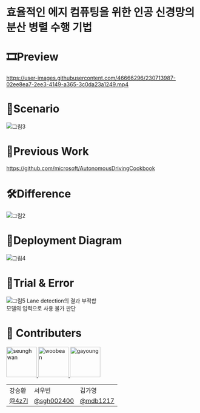 # 효율적인 에지 컴퓨팅을 위한 인공 신경망의 분산 병렬 수행 기법

# 🎞Preview  
https://user-images.githubusercontent.com/46666296/230713987-02ee8ea7-2ee3-4149-a365-3c0da23a1249.mp4

# 📗Scenario
![그림3](https://user-images.githubusercontent.com/46666296/230714126-cd2fd952-687b-4072-a1af-01aeeeb2afc6.png)

# 🔎Previous Work  
https://github.com/microsoft/AutonomousDrivingCookbook  

# 🛠Difference
![그림2](https://user-images.githubusercontent.com/46666296/230714298-fa6da220-d104-4e2d-9d2e-c54769cfc22c.png)

# 📕Deployment Diagram  
![그림4](https://user-images.githubusercontent.com/46666296/230714431-28da6bfc-0ce6-4687-87cd-997f34c41dd9.png)

# 🛑Trial & Error
![그림5](https://user-images.githubusercontent.com/46666296/230714506-18da80c9-acfc-4386-8848-3043c67c7327.png)
Lane detection의 결과 부적합  
모델의 입력으로 사용 불가 판단  

# 🤝 Contributers
<a href = "https://github.com/kangshwan">
  <img src="https://avatars.githubusercontent.com/u/46666296?v=4" alt="seunghwan" width="80" style="max-width:100%" />
</a>
<a href = "https://github.com/seowoobean">
  <img src="https://avatars.githubusercontent.com/u/62785446?v=4" alt="woobean" width="80" style="max-width:100%" />
</a>
<a href = "https://github.com/GaYoung2">
  <img src="https://avatars.githubusercontent.com/u/62061144?v=4" alt="gayoung" width="80" style="max-width:100%" />
</a>
<table class="tg">
<tbody>
    <tr>
        <td>강승환</td>
        <td>서우빈</td>
        <td>김가영</td>
    </tr>
    <tr>
        <td><a href="https://github.com/4z7l">@4z7l</a></td>
        <td><a href="https://github.com/seowoobean">@sgh002400</a></td>
        <td><a href="https://github.com/GaYoung2">@mdb1217</a></td>
    </tr>
</tbody>
</table>
